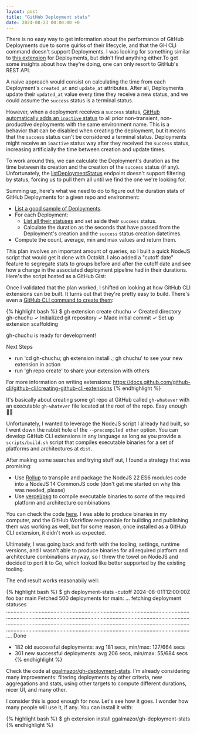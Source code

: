 ```yaml
---
layout: post
title: "GitHub Deployment stats"
date: 2024-08-23 00:00:00 +0
---
```


There is no easy way to get information about the performance of GitHub Deployments due to some quirks of their
lifecycle, and that the GH CLI command doesn't support Deployments. I was looking for something similar
to [this extension](https://github.com/fchimpan/gh-workflow-stats) for Deployments, but didn't find anything either.To
get some insights about how they're doing, one can only resort to GitHub's REST API.

A naive approach would consist on calculating the time from each Deployment's `created_at` and `update_at` attributes.
After all, Deployments update their `updated_at` value every time they receive a new status, and we could assume the
`success` status is a terminal status.

However, when a deployment receives a `success` status, [GitHub automatically adds an
`inactive` status](https://docs.github.com/en/rest/deployments/deployments?apiVersion=2022-11-28#inactive-deployments)
to all prior non-transient, non-productive deployments with the same environment name. This is a behavior that can be
disabled when creating the deployment, but it means that the `success` status can't be considered a terminal status.
Deployments might receive an `inactive` status way after they received the `success` status, increasing artificially the
time between creation and update times.

To work around this, we can calculate the Deployment's duration as the time between its creation and the creation of the
`success` status (if any). Unfortunately,
the [listDeploymentStatus](https://docs.github.com/en/rest/deployments/statuses?apiVersion=2022-11-28#list-deployment-statuses)
endpoint doesn't support filtering by status, forcing us to pull them all until we find the one we're looking for.

Summing up, here's what we need to do to figure out the duration stats of GitHub Deployments for a given repo and
environment:

- [List a good sample of Deployments](https://docs.github.com/en/rest/deployments/deployments?apiVersion=2022-11-28#list-deployments).
- For each Deployment:
    - [List all their statuses](https://docs.github.com/en/rest/deployments/statuses?apiVersion=2022-11-28#list-deployment-statuses)
      and set aside their `success` status.
    - Calculate the duration as the seconds that have passed from the Deployment's creation and the `success` status
      creation datetimes.
- Compute the count, average, min and max values and return them.

This plan involves an important amount of queries, so I built a quick NodeJS script that would get it done with Octokit.
I also added a "cutoff date" feature to segregate stats to groups before and after the cutoff date and see how a change
in the associated deployment pipeline had in their durations. Here's the script hosted as a GitHub Gist:

<script src="https://gist.github.com/ggalmazor/bde7bcda0b8e76340b530f1f51c7a4d9.js"></script>

Once I validated that the plan worked, I shifted on looking at how GitHub CLI extensions can be built. It turns out that they're pretty easy to build. There's even a [GitHub CLI command to create them](https://cli.github.com/manual/gh_extension_create):

{% highlight bash %}
$ gh extension create chuchu
✓ Created directory gh-chuchu
✓ Initialized git repository
✓ Made initial commit
✓ Set up extension scaffolding

gh-chuchu is ready for development!

Next Steps
- run 'cd gh-chuchu; gh extension install .; gh chuchu' to see your new extension in action
- run 'gh repo create' to share your extension with others

For more information on writing extensions:
https://docs.github.com/github-cli/github-cli/creating-github-cli-extensions
{% endhighlight %}

It's basically about creating some git repo at GitHub called `gh-whatever` with an executable `gh-whatever` file located at the root of the repo. Easy enough 🤷‍♂️

Unfortunately, I wanted to leverage the NodeJS script I already had built, so I went down the rabbit hole of the `--precompiled other` option. You can develop GitHub CLI extensions in any language as long as you provide a `scripts/build.sh` script that compiles executable binaries for a set of platforms and architectures at `dist`.

After making some searches and trying stuff out, I found a strategy that was promising:
- Use [Rollup](https://rollupjs.org/) to transpile and package the NodeJS 22 ES6 modules code into a NodeJS 14 CommonJS code (don't get me started on why this was needed, please)
- Use [vercel/pkg](https://github.com/vercel/pkg) to compile executable binaries to *some* of the required platform and architecture combinations

You can check the code [here](https://github.com/ggalmazor/gh-deployment-stats/tree/nodejs_version). I was able to produce binaries in my computer, and the GitHub Workflow responsible for building and publishing them was working as well, but for some reason, once installed as a GitHub CLI extension, it didn't work as expected.

Ultimately, I was going back and forth with the tooling, settings, runtime versions, and I wasn't able to produce binaries for all required platform and architecture combinations anyway, so I threw the towel on NodeJS and decided to port it to Go, which looked like better supported by the existing tooling.

The end result works reasonabily well:

{% highlight bash %}
$ gh deployment-stats -cutoff 2024-08-01T12:00:00Z foo bar main
Fetched 500 deployments for main:
... fetching deployment statuses .................................................................................................................................................................................................................................................................................................................................................................................................................................................................................................................... Done
- 182 old successful deployments: avg 181 secs, min/max: 127/664 secs
- 301 new successful deployments: avg 206 secs, min/max: 55/684 secs
{% endhighlight %}

Check the code at [ggalmazor/gh-deployment-stats](https://github.com/ggalmazor/gh-deployment-stats). I'm already considering many improvements: filtering deployments by other criteria, new aggregations and stats, using other targets to compute different durations, nicer UI, and many other.

I consider this is good enough for now. Let's see how it goes. I wonder how many people will use it, if any. You can install it with:

{% highlight bash %}
$ gh extension install ggalmazor/gh-deployment-stats
{% endhighlight %}


